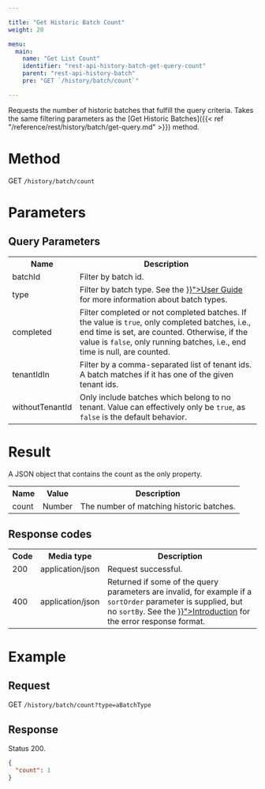 ```yaml
---

title: "Get Historic Batch Count"
weight: 20

menu:
  main:
    name: "Get List Count"
    identifier: "rest-api-history-batch-get-query-count"
    parent: "rest-api-history-batch"
    pre: "GET `/history/batch/count`"

---
```



Requests the number of historic batches that fulfill the query criteria.
Takes the same filtering parameters as the [Get Historic Batches]({{< ref "/reference/rest/history/batch/get-query.md" >}}) method.


# Method

GET `/history/batch/count`


# Parameters


## Query Parameters

<table class="table table-striped">
  <tr>
    <th>Name</th>
    <th>Description</th>
  </tr>
  <tr>
    <td>batchId</td>
    <td>Filter by batch id.</td>
  </tr>
  <tr>
    <td>type</td>
    <td>Filter by batch type. See the <a href="{{< ref "/user-guide/process-engine/batch.md#creating-a-batch" >}}">User Guide</a> for more information about batch types.</td>
  </tr>
  <tr>
    <td>completed</td>
    <td>
      Filter completed or not completed batches. If the value is
      <code>true</code>, only completed batches, i.e., end time is set, are
      counted. Otherwise, if the value is <code>false</code>, only running
      batches, i.e., end time is null, are counted.
    </td>
  </tr>
  <tr>
    <td>tenantIdIn</td>
    <td>Filter by a comma-separated list of tenant ids. A batch matches if it has one of the given tenant ids.</td>
  </tr>
  <tr>
    <td>withoutTenantId</td>
    <td>Only include batches which belong to no tenant. Value can effectively only be <code>true</code>, as <code>false</code> is the default behavior.</td>
  </tr>
</table>


# Result

A JSON object that contains the count as the only property.

<table class="table table-striped">
  <tr>
    <th>Name</th>
    <th>Value</th>
    <th>Description</th>
  </tr>
  <tr>
    <td>count</td>
    <td>Number</td>
    <td>The number of matching historic batches.</td>
  </tr>
</table>


## Response codes

<table class="table table-striped">
  <tr>
    <th>Code</th>
    <th>Media type</th>
    <th>Description</th>
  </tr>
  <tr>
    <td>200</td>
    <td>application/json</td>
    <td>Request successful.</td>
  </tr>
  <tr>
    <td>400</td>
    <td>application/json</td>
    <td>
      Returned if some of the query parameters are invalid, for example if a <code>sortOrder</code> parameter is supplied, but no <code>sortBy</code>.
      See the <a href="{{< ref "/reference/rest/overview/_index.md#error-handling" >}}">Introduction</a> for the error response format.
    </td>
  </tr>
</table>


# Example

## Request

GET `/history/batch/count?type=aBatchType`

## Response

Status 200.

```json
{
  "count": 1
}
```

